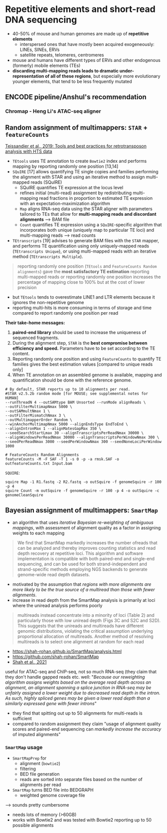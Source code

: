 Repetitive elements and short-read DNA sequencing
==================================================

* 40-50% of mouse and human genomes are made up of **repetitive elements**
	* interspersed ones that have mostly been acquired exogeneously: LINEs, SINEs, ERVs
	* satellite repeats, telomeres, centromeres
* mouse and humans have different types of ERVs and other endogenous (formerly) mobile elements (TEs)
* **discarding multi-mapping reads leads to dramatic under-representation of all of these regions**, but especially more evolutionary younger elements, that tend to be less frequently mutated

## ENCODE pipeline/Anshul's recommendation

### Chromap - Heng Li's ATAC-seq aligner

## Random assignment of multimappers: `STAR` + `featureCounts`

[Teissandier et al., 2019: Tools and best practices for retrotransposon analysis with HTS data](https://dx.doi.org/10.1186/s13100-019-0192-1)

* `TEtools` uses TE annotation to create `Bowtie2` index and performs mapping by reporting randomly one position [13,14]
* `SQuIRE` [17] allows quantifying TE single copies and families performing the alignment with STAR and using an iterative method to assign multi-mapped reads (SQuIRE)
	* SQuIRE quantifies TE expression at the locus level
	* refines initial (multi-read) assignment by redistributing multi-mapping read fractions in proportion to estimated TE expression with an expectation-maximization algorithm
	* `Map` aligns RNA-seq data using the STAR aligner with parameters tailored to TEs that allow for **multi-mapping reads and discordant alignments** --> BAM file 
	* `Count` quantifies TE expression using a `SQuIRE`-specific algorithm that incorporates both unique (uniquely map to particular TE loci) and multi-mapping reads --> read counts
* `TEtranscripts` [19] advises to generate BAM files with the `STAR` mapper, and performs TE quantification using only uniquely-mapped reads (`TEtranscripts Unique`), or using multi-mapped reads with an iterative method (`TEtranscripts Multiple`).

>reporting randomly one position (`TEtools` and `FeatureCounts Random alignments`) gave the **most satisfactory TE estimation**
>reporting multi-mapped reads or reporting randomly one position increases the percentage of mapping close to 100% but at the cost of lower precision

- but `TEtools` tends to overestimate LINE1 and LTR elements because it ignores the non-repetitive genome
- reporting multi-hits is more consuming in terms of storage and time compared to report randomly one position per read

**Their take-home messages:**

1. **paired-end library** should be used to increase the uniqueness of sequenced fragments.
2. During the alignment step, `STAR` is the **best compromise between efficiency and speed.** Parameters have to be set according to the TE content.
3. Reporting randomly one position and using `FeatureCounts` to quantify TE families gives the best estimation values [compared to unique reads only]
4. When TE annotation on an assembled genome is available, mapping and quantification should be done with the reference genome.

```
# By default, STAR reports up to 10 alignments per read.
#STAR v2.5.2b random mode [for MOUSE; see supplemental notes for HUMAN]
--runThreadN 4 --outSAMtype BAM Unsorted --runMode alignReads \
--outFilterMultimapNmax 5000 \
--outSAMmultNmax 1 \
--outFilterMismatchNmax 3 \
--outMultimapperOrder Random \
--winAnchorMultimapNmax 5000 --alignEndsType EndToEnd \
--alignIntronMax 1 --alignMatesGapMax 350 \
--seedSearchStartLmax 30 --alignTranscriptsPerReadNmax 30000 \
--alignWindowsPerReadNmax 30000 --alignTranscriptsPerWindowNmax 300 \
--seedPerReadNmax 3000 --seedPerWindowNmax 300 --seedNoneLociPerWindow 1000

# FeatureCounts Random Alignments
featureCounts -M -F SAF -T 1 -s 0 -p -a rmsk.SAF -o outfeatureCounts.txt Input.bam
```

`SQUIRE`:

```
squire Map -1 R1.fastq -2 R2.fastq -o outSquire -f genomeSquire -r 100 -p 4
squire Count -m outSquire -f genomeSquire -r 100 -p 4 -o outSquire -c genomeCleanSquire
```

## Bayesian assignment of multimappers: `SmartMap`

- an algorithm that uses *iterative Bayesian re-weighting of ambiguous mappings*, with assessment of alignment quality as a factor in assigning weights to each mapping

>We find that SmartMap markedly increases the number ofreads that can be analyzed and thereby improves counting statistics and read depth recovery at repetitive loci. This algorithm and software implementation is compatible with both paired-end and single-end sequencing, and can be used for both strand-independent and strand-specific methods employing NGS backends to generate genome-wide read depth datasets.

- motivated by the assumption that *regions with more alignments are more likely to be the true source of a multiread than those with fewer alignments*. 
- increase in read depth from the SmartMap analysis is primarily at loci where the uniread analysis performs poorly

>multireads instead concentrate into a minority of loci (Table 2) and particularly those with low uniread depth (Figs 3C and S2C and S2D). This suggests that the unireads and multireads have different genomic distributions, violating the critical assumption underlying proportional allocation of multireads. Another method of resolving multireads is to select one alignment at random for each read 

* <https://shah-rohan.github.io/SmartMap/analysis.html>
* <https://github.com/shah-rohan/SmartMap>
* [Shah et al., 2021](http://dx.doi.org/10.1371/journal.pcbi.1008926)

useful for ATAC-seq and ChIP-seq, not so much RNA-seq (they claim that they don't handle gapped reads etc. well: "*Because our reweighting algorithm assigns weights based on the average read depth across an alignment, an alignment spanning a splice junction in RNA-seq may be unfairly assigned a lower weight due to decreased read depth in the intron. As such, highly spliced genes may be given a lower read depth than a similarly expressed gene with fewer introns*"

- they find that spitting out up to 50 alignments for multi-reads is sufficient
- compared to random assignment they claim "usage of alignment quality scores and paired-end sequencing can *markedly increase the accuracy* of imputed alignments"

### `SmartMap` usage

- `SmartMapPrep` for
	- alignment (`bowtie2`)
	- filtering
	- BED file generation
	- reads are sorted into separate files based on the number of alignments per read
- `SmartMap` turns BED file into BEDGRAPH
	- weighted genome coverage file 


--> sounds pretty cumbersome

- needs lots of memory (>60GB)
- works with Bowtie2 and was tested with Bowtie2 reporting up to 50 possible alignments
 